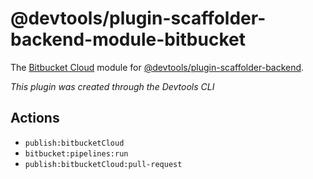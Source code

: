 # @devtools/plugin-scaffolder-backend-module-bitbucket

The [Bitbucket Cloud](https://bitbucket.org) module for
[@devtools/plugin-scaffolder-backend](https://www.npmjs.com/package/@devtools/plugin-scaffolder-backend).

_This plugin was created through the Devtools CLI_

## Actions

- `publish:bitbucketCloud`
- `bitbucket:pipelines:run`
- `publish:bitbucketCloud:pull-request`
